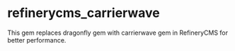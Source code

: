 refinerycms_carrierwave
=======================

This gem replaces dragonfly gem with carrierwave gem in RefineryCMS for better performance.
